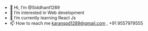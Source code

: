 - 👋 Hi, I’m @Siddhant1289
- 👀 I’m interested in Web development
- 🌱 I’m currently learning React Js
- 📫 How to reach me karanspd1289@gmail.com , +91 9557979555

<!---
Siddhant1289/Siddhant1289 is a ✨ special ✨ repository because its `README.md` (this file) appears on your GitHub profile.
You can click the Preview link to take a look at your changes.
--->
